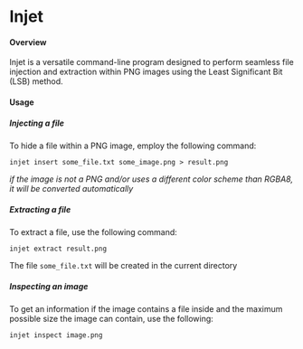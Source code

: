 # Injet

#### Overview

Injet is a versatile command-line program designed to perform seamless file 
injection and extraction within PNG images using the Least Significant Bit (LSB) method.


#### Usage

##### Injecting a file

To hide a file within a PNG image, employ the following command:

`injet insert some_file.txt some_image.png > result.png`

*if the image is not a PNG and/or uses a different color scheme than RGBA8, 
it will be converted automatically*

##### Extracting a file

To extract a file, use the following command:

`injet extract result.png`

The file `some_file.txt` will be created in the current directory


##### Inspecting an image

To get an information if the image contains a file inside and the maximum possible
size the image can contain, use the following:

`injet inspect image.png`
